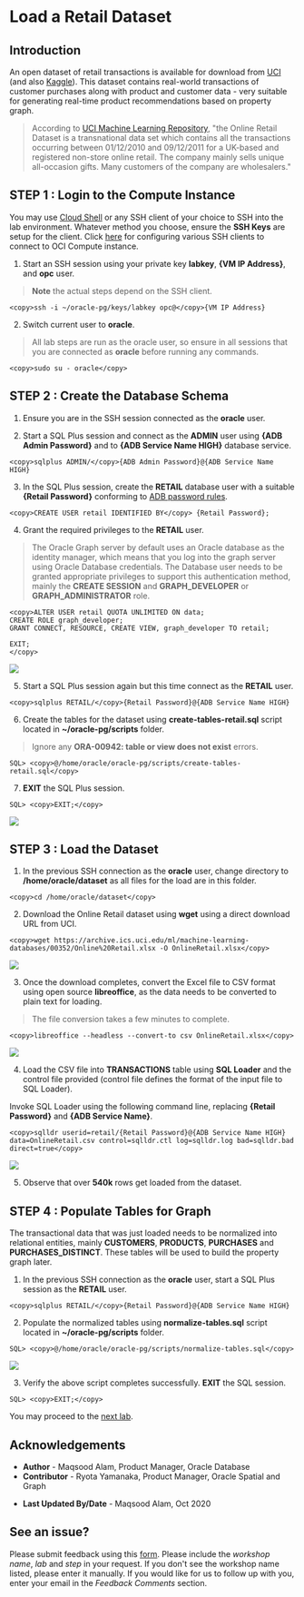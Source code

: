 # Load a Retail Dataset

## Introduction

An open dataset of retail transactions is available for download from [UCI](https://archive.ics.uci.edu/ml/datasets/online+retail) (and also [Kaggle](https://www.kaggle.com/jihyeseo/online-retail-data-set-from-uci-ml-repo)). This dataset contains real-world transactions of customer purchases along with product and customer data - very suitable for generating real-time product recommendations based on property graph.

>According to [UCI Machine Learning Repository](https://archive.ics.uci.edu/ml/datasets/online+retail), "the Online Retail Dataset is a transnational data set which contains all the transactions occurring between 01/12/2010 and 09/12/2011 for a UK-based and registered non-store online retail. The company mainly sells unique all-occasion gifts. Many customers of the company are wholesalers."

## **STEP 1** : Login to the Compute Instance

You may use [Cloud Shell](https://docs.cloud.oracle.com/en-us/iaas/Content/API/Concepts/cloudshellintro.htm) or any SSH client of your choice to SSH into the lab environment. Whatever method you choose, ensure the **SSH Keys** are setup for the client. Click [here](https://docs.cloud.oracle.com/en-us/iaas/Content/GSG/Tasks/testingconnection.htm ) for configuring various SSH clients to connect to OCI Compute instance.

1. Start an SSH session using your private key **labkey**, **{VM IP Address}**, and **opc** user.
> **Note** the actual steps depend on the SSH client.

```
<copy>ssh -i ~/oracle-pg/keys/labkey opc@</copy>{VM IP Address}
```

2. Switch current user to **oracle**.

>All lab steps are run as the oracle user, so ensure in all sessions that you are connected as **oracle** before running any commands.

```
<copy>sudo su - oracle</copy>
```

## **STEP 2** : Create the Database Schema

1. Ensure you are in the SSH session connected as the **oracle** user.

2. Start a SQL Plus session and connect as the **ADMIN** user using **{ADB Admin Password}** and to **{ADB Service Name HIGH}** database service.

```
<copy>sqlplus ADMIN/</copy>{ADB Admin Password}@{ADB Service Name HIGH}
```

3. In the SQL Plus session, create the **RETAIL** database user with a suitable **{Retail Password}** conforming to [ADB password rules](https://docs.oracle.com/en/cloud/paas/autonomous-data-warehouse-cloud/user/manage-users-admin.html#GUID-B227C664-EBA0-4B5E-B11C-A56B16567C1B).

```
<copy>CREATE USER retail IDENTIFIED BY</copy> {Retail Password};
```

4. Grant the required privileges to the **RETAIL** user.

>The Oracle Graph server by default uses an Oracle database as the identity manager, which means that you log into the graph server using Oracle Database credentials. The Database user needs to be granted appropriate privileges to support this authentication method, mainly the **CREATE SESSION** and  **GRAPH\_DEVELOPER** or **GRAPH\_ADMINISTRATOR** role.

```
<copy>ALTER USER retail QUOTA UNLIMITED ON data;
CREATE ROLE graph_developer;
GRANT CONNECT, RESOURCE, CREATE VIEW, graph_developer TO retail;

EXIT;
</copy>
```

![](./images/sqlplus-create-retail-user.png)

5. Start a SQL Plus session again but this time connect as the **RETAIL** user.

```
<copy>sqlplus RETAIL/</copy>{Retail Password}@{ADB Service Name HIGH}
```

6. Create the tables for the dataset using **create-tables-retail.sql** script located in **~/oracle-pg/scripts** folder.
>Ignore any **ORA-00942: table or view does not exist** errors.

```
SQL> <copy>@/home/oracle/oracle-pg/scripts/create-tables-retail.sql</copy>
```

7. **EXIT** the SQL Plus session.

```
SQL> <copy>EXIT;</copy>
```
![](./images/sqlplus-retail-schema-create.png)

## **STEP 3** : Load the Dataset

1. In the previous SSH connection as the **oracle** user, change directory to **/home/oracle/dataset** as all files for the load are in this folder.

```
<copy>cd /home/oracle/dataset</copy>
```

2. Download the Online Retail dataset using **wget** using a direct download URL from UCI.

```
<copy>wget https://archive.ics.uci.edu/ml/machine-learning-databases/00352/Online%20Retail.xlsx -O OnlineRetail.xlsx</copy>
```
![](./images/wget-online-retail.png)

3. Once the download completes, convert the Excel file to CSV format using open source **libreoffice**, as the data needs to be converted to plain text for loading.

>The file conversion takes a few minutes to complete.

```
<copy>libreoffice --headless --convert-to csv OnlineRetail.xlsx</copy>
```
![](./images/libreoffice.png)

4. Load the CSV file into **TRANSACTIONS** table using **SQL Loader** and the control file provided (control file defines the format of the input file to SQL Loader).

  Invoke SQL Loader using the following command line, replacing **{Retail Password}** and **{ADB Service Name}**.

```
<copy>sqlldr userid=retail/{Retail Password}@{ADB Service Name HIGH} data=OnlineRetail.csv control=sqlldr.ctl log=sqlldr.log bad=sqlldr.bad direct=true</copy>
```
![](./images/sqlldr-exec.png)

5. Observe that over **540k** rows get loaded from the dataset.

## **STEP 4** : Populate Tables for Graph

The transactional data that was just loaded needs to be normalized into relational entities, mainly **CUSTOMERS**, **PRODUCTS**, **PURCHASES** and **PURCHASES_DISTINCT**. These tables will be used to build the property graph later.

1. In the previous SSH connection as the **oracle** user, start a SQL Plus session as the **RETAIL** user.

```
<copy>sqlplus RETAIL/</copy>{Retail Password}@{ADB Service Name HIGH}
```

2. Populate the normalized tables using **normalize-tables.sql** script located in **~/oracle-pg/scripts** folder.

```
SQL> <copy>@/home/oracle/oracle-pg/scripts/normalize-tables.sql</copy>
```
![](./images/denormalize-load.png)

3. Verify the above script completes successfully. **EXIT** the SQL session.

```
SQL> <copy>EXIT;</copy>
```

You may proceed to the [next lab](?lab=lab-3-install-graph-server).

## Acknowledgements

- **Author** - Maqsood Alam, Product Manager, Oracle Database
- **Contributor** - Ryota Yamanaka, Product Manager, Oracle Spatial and Graph
* **Last Updated By/Date** - Maqsood Alam, Oct 2020

## See an issue?
Please submit feedback using this [form](https://apexapps.oracle.com/pls/apex/f?p=133:1:::::P1_FEEDBACK:1). Please include the *workshop name*, *lab* and *step* in your request.  If you don't see the workshop name listed, please enter it manually. If you would like for us to follow up with you, enter your email in the *Feedback Comments* section.

